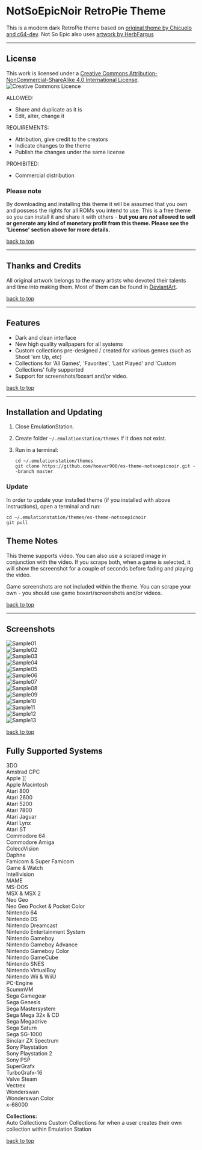 # NotSoEpicNoir RetroPie Theme

This is a modern dark RetroPie theme based on [original theme by Chicuelo and c64-dev](https://github.com/c64-dev/es-theme-epicnoir). Not So Epic also uses [artwork by HerbFargus](https://github.com/HerbFargus/es-theme-tronkyfran)

---

## License

This work is licensed under a [Creative Commons Attribution-NonCommercial-ShareAlike 4.0 International License](http://creativecommons.org/licenses/by-nc-sa/4.0/). \
![Creative Commons Licence](https://i.creativecommons.org/l/by-nc-sa/4.0/88x31.png "Creative Commons Licence")

ALLOWED:

- Share and duplicate as it is
- Edit, alter, change it

REQUIREMENTS:

- Attribution, give credit to the creators
- Indicate changes to the theme
- Publish the changes under the same license

PROHIBITED:

- Commercial distribution

### Please note

By downloading and installing this theme it will be assumed that you own and possess the rights for all ROMs you intend to use. This is a free theme so you can install it and share it with others - **but you are *not* allowed to sell or generate any kind of monetary profit from this theme. Please see the 'License' section above for more details.**

[back to top](#notsoepicnoir-retropie-theme)

---

## Thanks and Credits

All original artwork belongs to the many artists who devoted their talents and time into making them.
Most of them can be found in [DeviantArt](http://www.deviantart.com/).

[back to top](#notsoepicnoir-retropie-theme)

---

## Features

- Dark and clean interface
- New high quality wallpapers for all systems
- Custom collections pre-designed / created for various genres (such as Shoot 'em Up, etc)
- Collections for 'All Games', 'Favorites', 'Last Played' and 'Custom Collections' fully supported
- Support for screenshots/boxart and/or video.

[back to top](#notsoepicnoir-retropie-theme)

---

## Installation and Updating

1. Close EmulationStation.

2. Create folder `~/.emulationstation/themes` if it does not exist.

3. Run in a terminal:

       cd ~/.emulationstation/themes
       git clone https://github.com/hoover900/es-theme-notsoepicnoir.git --branch master

### Update

In order to update your installed theme (if you installed with above instructions), open a terminal and run:

    cd ~/.emulationstation/themes/es-theme-notsoepicnoir
    git pull

## Theme Notes

This theme supports video. You can also use a scraped image in conjunction with the video. If you scrape both, when a game is selected, it will show the screenshot for a couple of seconds before fading and playing the video.

Game screenshots are not included within the theme. You can scrape your own - you should use game boxart/screenshots and/or videos.

[back to top](#notsoepicnoir-retropie-theme)

---

## Screenshots

![Sample01](./_art/samples/001.jpg) \
![Sample02](./_art/samples/002.jpg) \
![Sample03](./_art/samples/003.jpg) \
![Sample04](./_art/samples/004.jpg) \
![Sample05](./_art/samples/005.jpg) \
![Sample06](./_art/samples/006.jpg) \
![Sample07](./_art/samples/007.jpg) \
![Sample08](./_art/samples/008.jpg) \
![Sample09](./_art/samples/009.jpg) \
![Sample10](./_art/samples/010.jpg) \
![Sample11](./_art/samples/011.jpg) \
![Sample12](./_art/samples/012.jpg) \
![Sample13](./_art/samples/013.jpg)

[back to top](#notsoepicnoir-retropie-theme)

## Fully Supported Systems

3DO \
Amstrad CPC \
Apple ][ \
Apple Macintosh \
Atari 800 \
Atari 2600 \
Atari 5200 \
Atari 7800 \
Atari Jaguar \
Atari Lynx \
Atari ST \
Commodore 64 \
Commodore Amiga \
ColecoVision \
Daphne \
Famicom & Super Famicom \
Game & Watch \
Intellivision \
MAME \
MS-DOS \
MSX & MSX 2 \
Neo Geo \
Neo Geo Pocket & Pocket Color \
Nintendo 64 \
Nintendo DS \
Nintendo Dreamcast \
Nintendo Entertainment System \
Nintendo Gameboy \
Nintendo Gameboy  Advance\
Nintendo Gameboy Color \
Nintendo GameCube \
Nintendo SNES \
Nintendo VirtualBoy \
Nintendo Wii & WiiU \
PC-Engine \
ScummVM \
Sega Gamegear \
Sega Genesis \
Sega Mastersystem \
Sega Mega 32x & CD \
Sega Megadrive \
Sega Saturn \
Sega SG-1000 \
Sinclair ZX Spectrum \
Sony Playstation \
Sony Playstation 2 \
Sony PSP \
SuperGrafx \
TurboGrafx-16 \
Valve Steam \
Vectrex \
Wonderswan \
Wonderswan Color \
x-68000

**Collections:** \
Auto Collections
Custom Collections for when a user creates their own collection within Emulation Station

[back to top](#notsoepicnoir-retropie-theme)
